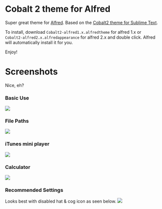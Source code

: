 # Cobalt 2 theme for Alfred

Super great theme for [Alfred](http://www.alfredapp.com/). Based on the [Cobalt2 theme for Sublime Text](https://github.com/wesbos/cobalt2/).  

To install, download `Cobalt2-alfred1.x.alfredtheme` for alfred 1.x or `Cobalt2-alfred2.x.alfredappearance` for alfred 2.x and double click. Alfred will automatically install it for you.

Enjoy!

# Screenshots
Nice, eh?
### Basic Use
![](http://wes.io/NeAo/content)

### File Paths
![](http://wes.io/NezM/content)

### iTunes mini player
![](http://wes.io/Nf6z/content)

### Calculator
![](http://wes.io/NeFN/content)

### Recommended Settings
Looks best with disabled hat & cog icon as seen below.
![](http://wes.io/NfMf/content)

